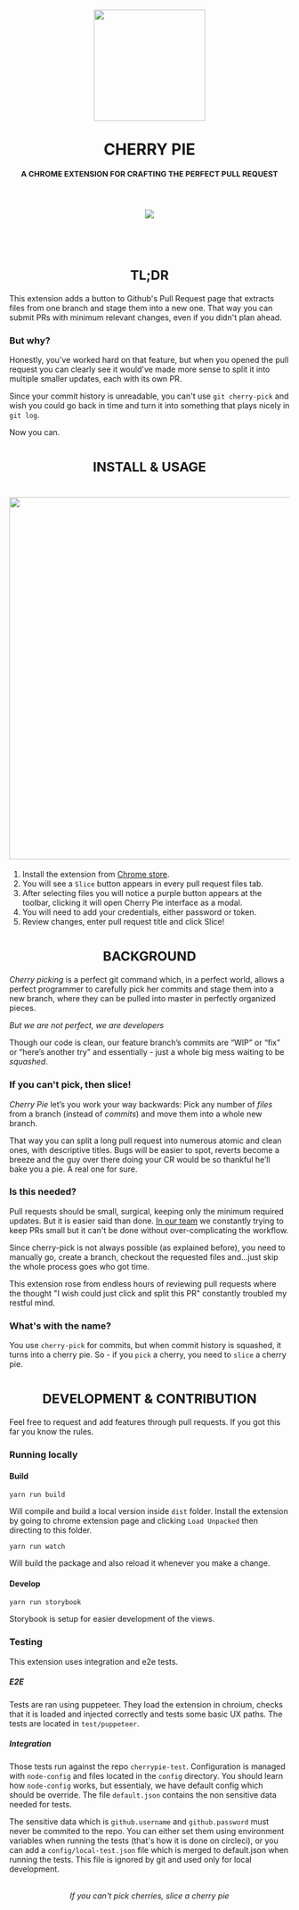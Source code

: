 <div align="center">
  <h1>
<img width="200" src="https://raw.githubusercontent.com/shlomokraus/cherrypie/next/assets/logo.svg?sanitize=true" />
      <br />
  
  <br />
CHERRY PIE

</h1>

   <sup>
  <h3>A CHROME EXTENSION FOR CRAFTING THE PERFECT PULL REQUEST</h3>
   <br />
   <br />

</sup>  
    <pre><a href="https://chrome.google.com/webstore/detail/cherry-pie/fiaignmlhapejpdfbephokpkjnmnaapo" target="_blank"><img src="https://developer.chrome.com/webstore/images/ChromeWebStore_BadgeWBorder_v2_206x58.png" /></a></pre>
<br />
<br />

</div>

<h1 align="center"><sub>TL;DR</sub></h1>

This extension adds a button to Github's Pull Request page that extracts files from one branch and stage them into a new one.
That way you can submit PRs with minimum relevant changes, even if you didn't plan ahead.

### But why?

Honestly, you’ve worked hard on that feature, but when you opened the pull request you can clearly see it would've made more sense to split it into multiple smaller updates, each with its own PR.

Since your commit history is unreadable, you can't use `git cherry-pick` and wish you could go back in time and turn it into something that plays nicely in `git log`.

Now you can.


<h1 align="center"><sub>INSTALL & USAGE</sub></h1>

<div align="center">
  <h1>
    <img width="650" src="https://raw.githubusercontent.com/shlomokraus/cherrypie/next/docs/cherry-workflow.gif?sanitize=true" />
    <br />
  </h1>
</div>

1. Install the extension from [Chrome store](https://chrome.google.com/webstore/detail/cherry-pie/fiaignmlhapejpdfbephokpkjnmnaapo). 
2. You will see a `Slice` button appears in every pull request files tab. 
3. After selecting files you will notice a purple button appears at the toolbar, clicking it will open Cherry Pie interface as a modal. 
4. You will need to add your credentials, either password or token.
5. Review changes, enter pull request title and click Slice!

<h1 align="center"><sub>BACKGROUND</sub></h1>

_Cherry picking_ is a perfect git command which, in a perfect world, allows a perfect programmer to carefully pick her commits and stage them into a new branch, where they can be pulled into master in perfectly organized pieces.

_But we are not perfect, we are developers_

Though our code is clean, our feature branch’s commits are “WIP” or “fix” or “here’s another try” and essentially - just a whole big mess waiting to be _squashed_.

### If you can't pick, then slice!

_Cherry Pie_ let’s you work your way backwards: Pick any number of _files_ from a branch (instead of _commits_) and move them into a whole new branch.

That way you can split a long pull request into numerous atomic and clean ones, with descriptive titles. Bugs will be easier to spot, reverts become a breeze and the guy over there doing your CR would be so thankful he’ll bake you a pie. A real one for sure.

### Is this needed?

Pull requests should be small, surgical, keeping only the minimum required updates. But it is easier said than done. [In our team](https://iqoqo.co) we constantly trying to keep PRs small but it can't be done without over-complicating the workflow.

Since cherry-pick is not always possible (as explained before), you need to manually go, create a branch, checkout the requested files and...just skip the whole process goes who got time.

This extension rose from endless hours of reviewing pull requests where the thought "I wish could just click and split this PR" constantly troubled my restful mind.

### What's with the name?

You use `cherry-pick` for commits, but when commit history is squashed, it turns into a cherry pie. So - if you `pick` a cherry, you need to `slice` a cherry pie.

<h1 align="center"><sub>DEVELOPMENT & CONTRIBUTION</sub></h1>

Feel free to request and add features through pull requests. If you got this far you know the rules. 

### Running locally
#### Build

```
yarn run build
```
Will compile and build a local version inside `dist` folder. Install the extension by going to chrome extension page and clicking `Load Unpacked` then directing to this folder.

```
yarn run watch
```
Will build the package and also reload it whenever you make a change.  
#### Develop
```
yarn run storybook
```
Storybook is setup for easier development of the views. 

### Testing

This extension uses integration and e2e tests. 

##### E2E

Tests are ran using puppeteer. They load the extension in chroium, checks that it is loaded and injected correctly and tests some basic UX paths. The tests are located in `test/puppeteer`.

##### Integration 

Those tests run against the repo `cherrypie-test`. Configuration is managed with `node-config` and files located in the `config` directory. You should learn how `node-config` works, but essentialy, we have default config which should be override. The file `default.json` contains the non sensitive data needed for tests. 

The sensitive data which is `github.username` and `github.password` must never be commited to the repo. You can either set them using environment variables when running the tests (that's how it is done on circleci), or you can add a `config/local-test.json` file which is merged to default.json when running the tests. This file is ignored by git and used only for local development. 

<p align="center"><br /><i>If you can't pick cherries, slice a cherry pie</i><br /><br /><br /></p>

